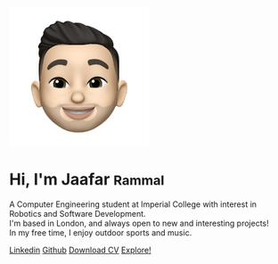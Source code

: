 ![logo](./logo192.png)

# Hi, I'm Jaafar <small>Rammal</small>

A Computer Engineering student at Imperial College with interest in Robotics and Software Development. <br>
I'm based in London, and always open to new and interesting projects! <br>
In my free time, I enjoy outdoor sports and music.

[Linkedin](https://www.linkedin.com/in/jaafar-rammal-686aa4174/)
[Github](https://github.com/JaafarRammal)
[Download CV](assets/CV.pdf)
[Explore!](pages/home.md)
